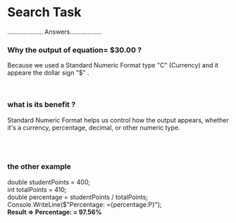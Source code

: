 <h1>Search Task</h1>



.................... Answers..................

<h3>Why the output of equation=  $30.00 ?</h3>
<p> 
Because we used a Standard Numeric Format type "C" (Currency) and it appeare the  dollar sign  "$" .
</p>
<br>
<h3>what is its benefit ?</h3>
<p> 
Standard Numeric Format helps us control how the output appears, whether it's a currency, percentage, decimal, or other numeric type.
</p>
<br>
<br>
<h3>the other example</h3>
<p> 
  double studentPoints = 400;
  <br>
 int totalPoints = 410;
  <br>
 double percentage = studentPoints / totalPoints;
  <br>
 Console.WriteLine($"Percentage: ={percentage:P}");
<br>
  <strong>Result => 
  Percentage: = 97.56% </strong>
  
</p>

